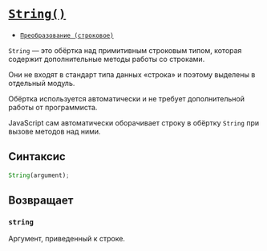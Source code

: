 # [`String()`](../index.md)

- [`Преобразование (строковое)`](<../ТЕОРИЯ/Преобразование (строковое).md>)

`String` — это обёртка над примитивным строковым типом, которая содержит дополнительные методы работы со строками.

Они не входят в стандарт типа данных «строка» и поэтому выделены в отдельный модуль.

Обёртка используется автоматически и не требует дополнительной работы от программиста.

JavaScript сам автоматически оборачивает строку в обёртку `String` при вызове методов над ними.

## Синтаксис

```js
String(argument);
```

## Возвращает

### `string`

Аргумент, приведенный к строке.
